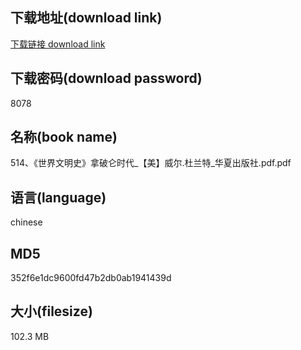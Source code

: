## 下载地址(download link)
[下载链接 download link](https://voluble-croquembouche-d321dc.netlify.app/?s=514%E3%80%81%E3%80%8A%E4%B8%96%E7%95%8C%E6%96%87%E6%98%8E%E5%8F%B2%E3%80%8B%E6%8B%BF%E7%A0%B4%E4%BB%91%E6%97%B6%E4%BB%A3_%E3%80%90%E7%BE%8E%E3%80%91%E5%A8%81%E5%B0%94.%E6%9D%9C%E5%85%B0%E7%89%B9_%E5%8D%8E%E5%A4%8F%E5%87%BA%E7%89%88%E7%A4%BE.pdf)

## 下载密码(download password)
8078

## 名称(book name)
514、《世界文明史》拿破仑时代_【美】威尔.杜兰特_华夏出版社.pdf.pdf

## 语言(language)
chinese

## MD5
352f6e1dc9600fd47b2db0ab1941439d

## 大小(filesize)
102.3 MB
